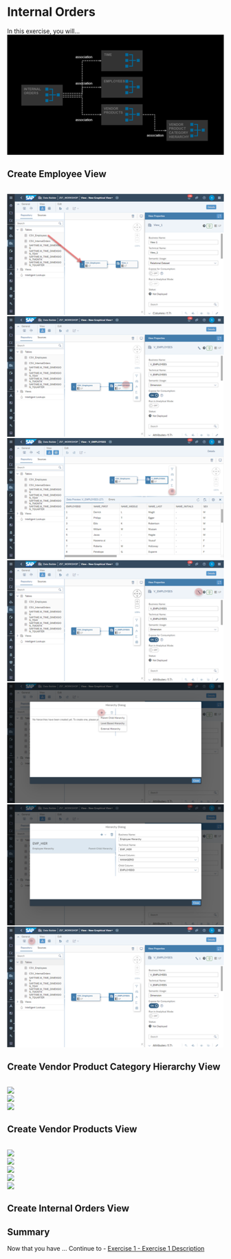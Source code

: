 # Internal Orders

In this exercise, you will...
<br>![](/exercises/ex4/images/InternalOrders.png)

## Create Employee View

<br>![](/exercises/ex4/images/create_employee_dimension_02.png)
<br>![](/exercises/ex4/images/create_employee_dimension_03.png)
<br>![](/exercises/ex4/images/create_employee_dimension_10.png)
<br>![](/exercises/ex4/images/create_employee_dimension_04.png)
<br>![](/exercises/ex4/images/create_employee_dimension_05.png)
<br>![](/exercises/ex4/images/create_employee_dimension_06.png)
<br>![](/exercises/ex4/images/create_employee_dimension_08.png)

## Create Vendor Product Category Hierarchy View

<br>![](/exercises/ex4/images/create_product_category_hierarchy_01.png)
<br>![](/exercises/ex4/images/create_product_category_hierarchy_02.png)
<br>![](/exercises/ex4/images/create_product_category_hierarchy_03.png)

## Create Vendor Products View
<br>![](/exercises/ex4/images/create_vendor_products_dimension_01.png)
<br>![](/exercises/ex4/images/create_vendor_products_dimension_01.png)
<br>![](/exercises/ex4/images/create_vendor_products_dimension_01.png)
<br>![](/exercises/ex4/images/create_vendor_products_dimension_01.png)
<br>![](/exercises/ex4/images/create_vendor_products_dimension_01.png)

## Create Internal Orders View


## Summary

Now that you have ... 
Continue to - [Exercise 1 - Exercise 1 Description](../ex1/README.md)

